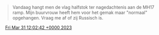 > Vandaag hangt men de vlag halfstok ter nagedachtenis aan de MH17 ramp\. Mijn buurvrouw heeft hem voor het gemak maar "normaal" opgehangen\. Vraag me af of zij Russisch is\.

<img src="../../media/tweet.ico" width="12" /> [Fri Mar 31 12:02:42 +0000 2023](https://twitter.com/DromerDenker/status/1641773009995276293)